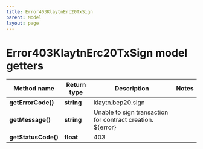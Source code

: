 ```yaml
---
title: Error403KlaytnErc20TxSign
parent: Model
layout: page
---
```


# Error403KlaytnErc20TxSign model getters

Method name | Return type | Description | Notes
------------ | ------------- | ------------- | -------------
**getErrorCode()** | **string** | klaytn.bep20.sign |
**getMessage()** | **string** | Unable to sign transaction for contract creation. ${error} |
**getStatusCode()** | **float** | 403 |

